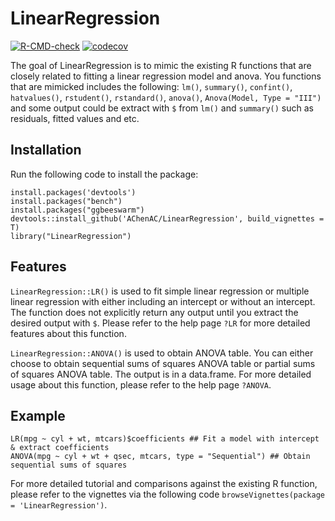 # LinearRegression

<!-- badges: start -->
  [![R-CMD-check](https://github.com/AChenAC/LinearRegression/workflows/R-CMD-check/badge.svg)](https://github.com/AChenAC/LinearRegression/actions)
[![codecov](https://codecov.io/gh/AChenAC/LinearRegression/branch/main/graph/badge.svg)](https://codecov.io/gh/AChenAC/LinearRegression)
<!-- badges: end -->

The goal of LinearRegression is to mimic the existing R functions that are closely related to fitting a linear regression model and anova. You functions that are mimicked includes the following: `lm()`, `summary()`, `confint()`, `hatvalues()`, `rstudent()`, `rstandard()`, `anova()`, `Anova(Model, Type = "III")` and some output could be extract with `$` from `lm()` and `summary()` such as residuals, fitted values and etc. 

## Installation 
Run the following code to install the package:
```{r}
install.packages('devtools')
install.packages("bench")
install.packages("ggbeeswarm")
devtools::install_github('AChenAC/LinearRegression', build_vignettes = T)
library("LinearRegression")
```

## Features 
`LinearRegression::LR()` is used to fit simple linear regression or multiple linear regression with either including an intercept or without an intercept. The function does not explicitly return any output until you extract the desired output with `$`. Please refer to the help page `?LR` for more detailed features about this function. 

`LinearRegression::ANOVA()` is used to obtain ANOVA table. You can either choose to obtain sequential sums of squares ANOVA table or partial sums of squares ANOVA table. The output is in a data.frame. For more detailed usage about this function, please refer to the help page `?ANOVA`.


## Example
```{r}
LR(mpg ~ cyl + wt, mtcars)$coefficients ## Fit a model with intercept & extract coefficients
ANOVA(mpg ~ cyl + wt + qsec, mtcars, type = "Sequential") ## Obtain sequential sums of squares 
```
For more detailed tutorial and comparisons against the existing R function, please refer to the vignettes via the following code `browseVignettes(package = 'LinearRegression')`. 

